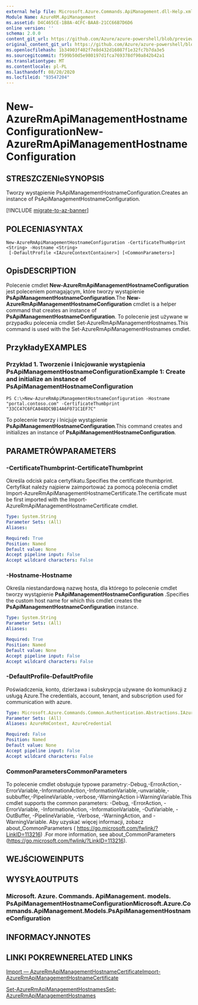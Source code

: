 ```yaml
---
external help file: Microsoft.Azure.Commands.ApiManagement.dll-Help.xml
Module Name: AzureRM.ApiManagement
ms.assetid: D4C465CE-1B8A-4CFC-BAA8-21CC66B7D6D6
online version: ''
schema: 2.0.0
content_git_url: https://github.com/Azure/azure-powershell/blob/preview/src/ResourceManager/ApiManagement/Commands.ApiManagement/help/New-AzureRmApiManagementHostnameConfiguration.md
original_content_git_url: https://github.com/Azure/azure-powershell/blob/preview/src/ResourceManager/ApiManagement/Commands.ApiManagement/help/New-AzureRmApiManagementHostnameConfiguration.md
ms.openlocfilehash: 1b34903f402f7e8d432d16087f1e32fc7b7da3e5
ms.sourcegitcommit: f599b50d5e980197d1fca769378df90a842b42a1
ms.translationtype: MT
ms.contentlocale: pl-PL
ms.lasthandoff: 08/20/2020
ms.locfileid: "93547204"
---
```

# <span data-ttu-id="8294d-101">New-AzureRmApiManagementHostnameConfiguration</span><span class="sxs-lookup"><span data-stu-id="8294d-101">New-AzureRmApiManagementHostnameConfiguration</span></span>

## <span data-ttu-id="8294d-102">STRESZCZENIe</span><span class="sxs-lookup"><span data-stu-id="8294d-102">SYNOPSIS</span></span>
<span data-ttu-id="8294d-103">Tworzy wystąpienie PsApiManagementHostnameConfiguration.</span><span class="sxs-lookup"><span data-stu-id="8294d-103">Creates an instance of PsApiManagementHostnameConfiguration.</span></span>

[!INCLUDE [migrate-to-az-banner](../../includes/migrate-to-az-banner.md)]

## <span data-ttu-id="8294d-104">POLECENIA</span><span class="sxs-lookup"><span data-stu-id="8294d-104">SYNTAX</span></span>

```
New-AzureRmApiManagementHostnameConfiguration -CertificateThumbprint <String> -Hostname <String>
 [-DefaultProfile <IAzureContextContainer>] [<CommonParameters>]
```

## <span data-ttu-id="8294d-105">Opis</span><span class="sxs-lookup"><span data-stu-id="8294d-105">DESCRIPTION</span></span>
<span data-ttu-id="8294d-106">Polecenie cmdlet **New-AzureRmApiManagementHostnameConfiguration** jest poleceniem pomagającym, które tworzy wystąpienie **PsApiManagementHostnameConfiguration**.</span><span class="sxs-lookup"><span data-stu-id="8294d-106">The **New-AzureRmApiManagementHostnameConfiguration** cmdlet is a helper command that creates an instance of **PsApiManagementHostnameConfiguration**.</span></span>
<span data-ttu-id="8294d-107">To polecenie jest używane w przypadku polecenia cmdlet Set-AzureRmApiManagementHostnames.</span><span class="sxs-lookup"><span data-stu-id="8294d-107">This command is used with the Set-AzureRmApiManagementHostnames cmdlet.</span></span>

## <span data-ttu-id="8294d-108">Przykłady</span><span class="sxs-lookup"><span data-stu-id="8294d-108">EXAMPLES</span></span>

### <span data-ttu-id="8294d-109">Przykład 1. Tworzenie i Inicjowanie wystąpienia PsApiManagementHostnameConfiguration</span><span class="sxs-lookup"><span data-stu-id="8294d-109">Example 1: Create and initialize an instance of PsApiManagementHostnameConfiguration</span></span>
```
PS C:\>New-AzureRmApiManagementHostnameConfiguration -Hostname "portal.contoso.com" -CertificateThumbprint "33CC47C6FCA848DC9B14A6F071C1EF7C"
```

<span data-ttu-id="8294d-110">To polecenie tworzy i Inicjuje wystąpienie **PsApiManagementHostnameConfiguration**.</span><span class="sxs-lookup"><span data-stu-id="8294d-110">This command creates and initializes an instance of **PsApiManagementHostnameConfiguration**.</span></span>

## <span data-ttu-id="8294d-111">PARAMETRÓW</span><span class="sxs-lookup"><span data-stu-id="8294d-111">PARAMETERS</span></span>

### <span data-ttu-id="8294d-112">-CertificateThumbprint</span><span class="sxs-lookup"><span data-stu-id="8294d-112">-CertificateThumbprint</span></span>
<span data-ttu-id="8294d-113">Określa odcisk palca certyfikatu.</span><span class="sxs-lookup"><span data-stu-id="8294d-113">Specifies the certificate thumbprint.</span></span>
<span data-ttu-id="8294d-114">Certyfikat należy najpierw zaimportować za pomocą polecenia cmdlet Import-AzureRmApiManagementHostnameCertificate.</span><span class="sxs-lookup"><span data-stu-id="8294d-114">The certificate must be first imported with the Import-AzureRmApiManagementHostnameCertificate cmdlet.</span></span>

```yaml
Type: System.String
Parameter Sets: (All)
Aliases: 

Required: True
Position: Named
Default value: None
Accept pipeline input: False
Accept wildcard characters: False
```

### <span data-ttu-id="8294d-115">-Hostname</span><span class="sxs-lookup"><span data-stu-id="8294d-115">-Hostname</span></span>
<span data-ttu-id="8294d-116">Określa niestandardową nazwę hosta, dla którego to polecenie cmdlet tworzy wystąpienie **PsApiManagementHostnameConfiguration** .</span><span class="sxs-lookup"><span data-stu-id="8294d-116">Specifies the custom host name for which this cmdlet creates the **PsApiManagementHostnameConfiguration** instance.</span></span>

```yaml
Type: System.String
Parameter Sets: (All)
Aliases: 

Required: True
Position: Named
Default value: None
Accept pipeline input: False
Accept wildcard characters: False
```

### <span data-ttu-id="8294d-117">-DefaultProfile</span><span class="sxs-lookup"><span data-stu-id="8294d-117">-DefaultProfile</span></span>
<span data-ttu-id="8294d-118">Poświadczenia, konto, dzierżawa i subskrypcja używane do komunikacji z usługą Azure.</span><span class="sxs-lookup"><span data-stu-id="8294d-118">The credentials, account, tenant, and subscription used for communication with azure.</span></span>

```yaml
Type: Microsoft.Azure.Commands.Common.Authentication.Abstractions.IAzureContextContainer
Parameter Sets: (All)
Aliases: AzureRmContext, AzureCredential

Required: False
Position: Named
Default value: None
Accept pipeline input: False
Accept wildcard characters: False
```

### <span data-ttu-id="8294d-119">CommonParameters</span><span class="sxs-lookup"><span data-stu-id="8294d-119">CommonParameters</span></span>
<span data-ttu-id="8294d-120">To polecenie cmdlet obsługuje typowe parametry:-Debug,-ErrorAction,-ErrorVariable,-InformationAction,-InformationVariable,-unvariable,-subbuffer,-PipelineVariable,-verbose,-WarningAction i-WarningVariable.</span><span class="sxs-lookup"><span data-stu-id="8294d-120">This cmdlet supports the common parameters: -Debug, -ErrorAction, -ErrorVariable, -InformationAction, -InformationVariable, -OutVariable, -OutBuffer, -PipelineVariable, -Verbose, -WarningAction, and -WarningVariable.</span></span> <span data-ttu-id="8294d-121">Aby uzyskać więcej informacji, zobacz about_CommonParameters ( https://go.microsoft.com/fwlink/?LinkID=113216) .</span><span class="sxs-lookup"><span data-stu-id="8294d-121">For more information, see about_CommonParameters (https://go.microsoft.com/fwlink/?LinkID=113216).</span></span>

## <span data-ttu-id="8294d-122">WEJŚCIOWE</span><span class="sxs-lookup"><span data-stu-id="8294d-122">INPUTS</span></span>

## <span data-ttu-id="8294d-123">WYSYŁA</span><span class="sxs-lookup"><span data-stu-id="8294d-123">OUTPUTS</span></span>

### <span data-ttu-id="8294d-124">Microsoft. Azure. Commands. ApiManagement. models. PsApiManagementHostnameConfiguration</span><span class="sxs-lookup"><span data-stu-id="8294d-124">Microsoft.Azure.Commands.ApiManagement.Models.PsApiManagementHostnameConfiguration</span></span>

## <span data-ttu-id="8294d-125">INFORMACYJN</span><span class="sxs-lookup"><span data-stu-id="8294d-125">NOTES</span></span>

## <span data-ttu-id="8294d-126">LINKI POKREWNE</span><span class="sxs-lookup"><span data-stu-id="8294d-126">RELATED LINKS</span></span>

[<span data-ttu-id="8294d-127">Import — AzureRmApiManagementHostnameCertificate</span><span class="sxs-lookup"><span data-stu-id="8294d-127">Import-AzureRmApiManagementHostnameCertificate</span></span>](./Import-AzureRmApiManagementHostnameCertificate.md)

[<span data-ttu-id="8294d-128">Set-AzureRmApiManagementHostnames</span><span class="sxs-lookup"><span data-stu-id="8294d-128">Set-AzureRmApiManagementHostnames</span></span>](./Set-AzureRmApiManagementHostnames.md)


